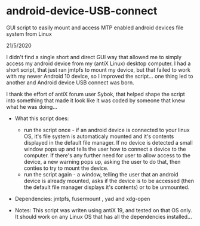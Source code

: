# android-device-USB-connect

GUI script to easily mount and access MTP enabled android devices file system from Linux

21/5/2020

I didn't find a single short and direct GUI way that allowed me to simply access my android device from my (antiX Linux) desktop computer. I had a short script, that just ran jmtpfs to mount my device, but that failed to work with my newer Android 10 device, so I improved the script... one thing led to another and Android device USB connect was born.

I thank the effort of antiX forum user Sybok, that helped shape the script into something that made it look like it was coded by someone that knew what he was doing...

- What this script does:

    - run the script once - if an android device is connected to your linux OS, it's file system is automaticaly mounted and it's contents displayed in the default file manager.
            If no device is detected a small window pops up and tells the user how to connect a device to the computer.
            If there's any further need for user to allow access to the device, a new warning pops up, asking the user to do that, then conties to try to mount the device.
    - run the script again - a window, telling the user that an android device is already mounted, asks if the device is to be accessed (then the default file manager displays it's contents) or to be unmounted.
 
 * Dependencies:
  jmtpfs, fusermount ,  yad and xdg-open
  
 * Notes:
  This script was writen using antiX 19, and tested on that OS only. It should work on any Linux OS that has all the dependencies installed...
  
  
 
 

